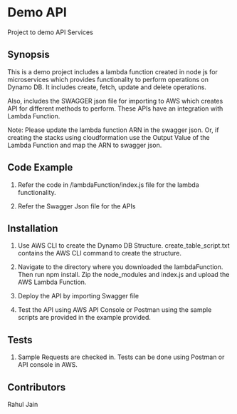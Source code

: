 # Demo API 
Project to demo API Services 

## Synopsis

This is a demo project includes a lambda function created in node js for microservices which provides functionality to perform operations on Dynamo DB. It includes create, fetch, update and delete operations.

Also, includes the SWAGGER json file for importing to AWS which creates API for different methods to perform. These APIs have an integration with Lambda Function. 

Note: Please update the lambda function ARN in the swagger json. Or, if creating the stacks using cloudformation use the Output Value of the Lambda Function and map the ARN to swagger json.


## Code Example

1. Refer the code in /lambdaFunction/index.js file for the lambda functionality. 

2. Refer the Swagger Json file for the APIs



## Installation
1. Use AWS CLI to create the Dynamo DB Structure. create_table_script.txt contains the AWS CLI command to create the structure.

2. Navigate to the directory where you downloaded the lambdaFunction. Then run npm install. Zip the node_modules and index.js and upload the AWS Lambda Function. 

3. Deploy the API by importing Swagger file

4. Test the API using AWS API Console or Postman using the sample scripts are provided in the example provided. 


## Tests

1. Sample Requests are checked in.  Tests can be done using Postman or API console in AWS. 


## Contributors

Rahul Jain

